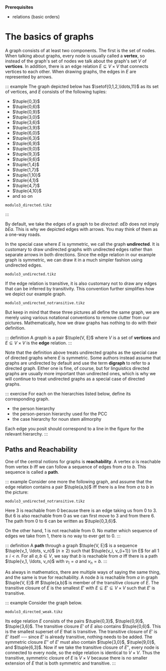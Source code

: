 **Prerequisites**

- relations (basic orders)

# The basics of graphs

A graph consists of at least two components. 
The first is the set of nodes.
When talking about graphs, every node is usually called a **vertex**, so instead of the graph's set of nodes we talk about the graph's set $V$ of **vertices**.
In addition, there is an edge relation $E \subseteq V \times V$ that connects vertices to each other.
When drawing graphs, the edges in $E$ are represented by arrows.

::: example
The graph depicted below has $\setof{0,1,2,\ldots,11}$ as its set of vertices, and $E$ consists of the following tuples:


- $\tuple{0,3}$
- $\tuple{0,6}$
- $\tuple{0,9}$
- $\tuple{3,0}$
- $\tuple{3,6}$
- $\tuple{3,9}$
- $\tuple{6,0}$
- $\tuple{6,3}$
- $\tuple{6,9}$
- $\tuple{9,0}$
- $\tuple{9,3}$
- $\tuple{9,6}$
- $\tuple{1,4}$
- $\tuple{1,7}$
- $\tuple{1,10}$
- $\tuple{4,1}$
- $\tuple{4,7}$
- $\tuple{4,10}$
- and so on


~~~ {.include-tikz size=mid}
modulo3_directed.tikz
~~~
:::


By default, we take the edges of a graph to be *directed*: $a E b$ does not imply $b E a$.
This is why we depicted edges with arrows.
You may think of them as a one-way roads.

In the special case where $E$ is symmetric, we call the graph **undirected**.
It is customary to draw undirected graphs with undirected edges rather than separate arrows in both directions.
Since the edge relation in our example graph is symmetric, we can draw it in a much simpler fashion using undirected edges.

~~~ {.include-tikz size=mid}
modulo3_undirected.tikz
~~~

If the edge relation is transitive, it is also customary not to draw any edges that can be inferred by transitivity.
This convention further simplifies how we depict our example graph.

~~~ {.include-tikz size=big}
modulo3_undirected_notransitive.tikz
~~~

But keep in mind that these three pictures all define the same graph, we are merely using various notational conventions to remove clutter from our pictures.
Mathematically, how we draw graphs has nothing to do with their definition.

::: definition
A *graph* is a pair $\tuple{V, E}$ where $V$ is a set of **vertices** and $E \subseteq V \times V$ is the **edge** relation.
:::

Note that the definition above treats undirected graphs as the special case of directed graphs where $E$ is symmetric.
Some authors instead assume that graphs are undirected by default and use the term **digraph** to refer to a directed graph.
Either one is fine, of course, but for linguistics directed graphs are usually more important than undirected ones, which is why we will continue to treat undirected graphs as a special case of directed graphs.

::: exercise
For each on the hierarchies listed below, define its corresponding graph.

- the person hierarchy
- the person-person hierarchy used for the PCC
- the case hierarchy for noun stem allmorphy

Each edge you posit should correspond to a line in the figure for the relevant hierarchy.
:::


## Paths and Reachability

One of the central notions for graphs is **reachability**.
A vertex $a$ is reachable from vertex $b$ iff we can follow a sequence of edges from $a$ to $b$.
This sequence is called a **path**.

::: example
Consider one more the following graph, and assume that the edge relation contains a pair $\tuple{a,b}$ iff there is a line from $a$ to $b$ in the picture:

~~~ {.include-tikz size=big}
modulo3_undirected_notransitive.tikz
~~~

Here $3$ is reachable from $0$ because there is an edge taking us from $0$ to $3$.
But $6$ is also reachable from $0$ as we can first move to $3$ and from there $6$.
The path from $0$ to $6$ can be written as $\tuple{0,3,6}$.

On the other hand, $1$ is not reachable from $0$.
No matter which sequence of edges we take from $1$, there is no way to ever get to $0$.
:::

::: definition
A **path** through a graph $\tuple{V, E}$ is a sequence $\tuple{v_1, \ldots, v_n}$ ($n \geq 2$) such that $\tuple{v_i, v_{i+1}} \in E$ for all $1 \leq i < n$.
For all $a, b \in V$, we say that $b$ is reachable from $a$ iff there is a path $\tuple{v_1, \ldots, v_n}$ with $v_1 = a$ and $v_n = b$.
:::

As always in mathematics, there are multiple ways of saying the same thing, and the same is true for reachability.
A node $b$ is reachable from $a$ in graph $\tuple{V, E}$ iff $\tuple{a,b}$ is member of the transitive closure of $E$.
The transitive closure of $E$ is the smallest $E'$ with $E \subseteq E' \subseteq V \times V$ such that $E'$ is transitive.

::: example
Consider the graph below.

~~~ {.include-tikz size=small}
modulo3_directed_weak.tikz
~~~

Its edge relation $E$ consists of the pairs $\tuple{0,3}$, $\tuple{0,9}$, $\tuple{3,6}$.
The transitive closure $E'$ of $E$ also contains $\tuple{0,6}$.
This is the smallest superset of $E$ that is transitive.
The transitive closure of $E'$ is $E'$ itself --- since $E'$ is already transitive, nothing needs to be added.
The symmetric closure $E''$ of $E'$ must also contain $\tuple{3,0}$, $\tuple{9,0}$, and $\tuple{6,3}$.
Now if we take the transitive closure of $E''$, every node is connected to every node, so the edge relation is identical to $V \times V$.
Thus the transitive, symmetric closure of $E$ is $V \times V$ because there is no smaller extension of $E$ that is both symmetric and transitive.
:::
